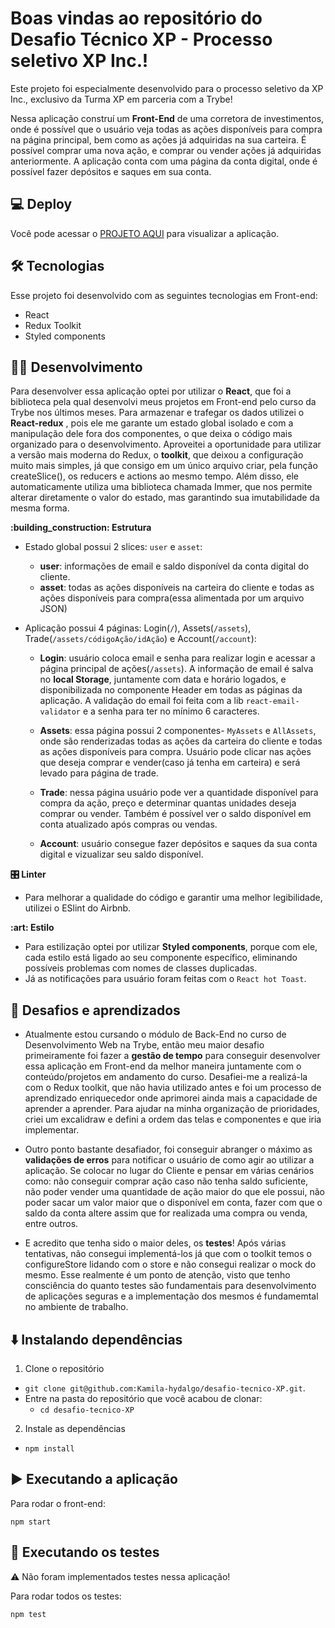 # **Boas vindas ao repositório do Desafio Técnico XP - Processo seletivo XP Inc.!**

Este projeto foi especialmente desenvolvido para o processo seletivo da XP Inc., exclusivo da Turma XP em parceria com a Trybe! 

Nessa aplicação construí um <strong>Front-End</strong> de uma corretora de investimentos, onde é possível que o usuário veja todas as ações disponíveis para compra na página principal, bem como as ações já adquiridas na sua carteira. É possível comprar uma nova ação, e comprar ou vender ações já adquiridas anteriormente. A aplicação conta com uma página da conta digital, onde é possível fazer depósitos e saques em sua conta.


## **:computer: Deploy**

Você pode acessar o [PROJETO AQUI](https://rico-investimentos.vercel.app/) para visualizar a aplicação.

## **:hammer_and_wrench: Tecnologias**

Esse projeto foi desenvolvido com as seguintes tecnologias em Front-end:

- React
- Redux Toolkit
- Styled components

## **:woman_technologist: Desenvolvimento**

Para desenvolver essa aplicação optei por utilizar o <strong>React</strong>, que foi a biblioteca pela qual desenvolvi meus projetos em Front-end pelo curso da Trybe nos últimos meses. Para armazenar e trafegar os dados utilizei o <strong>React-redux</strong> , pois ele me garante um estado global isolado e com a manipulação dele fora dos componentes, o que deixa o código mais organizado para o desenvolvimento. Aproveitei a oportunidade para utilizar a versão mais moderna do Redux, o <strong>toolkit</strong>, que deixou a configuração muito mais simples, já que consigo em um único arquivo criar, pela função createSlice(), os reducers e actions ao mesmo tempo. Além disso, ele automaticamente utiliza uma biblioteca chamada Immer, que nos permite alterar diretamente o valor do estado, mas garantindo sua imutabilidade da mesma forma.

<summary><strong>:building_construction: Estrutura</strong></summary>

- Estado global possui 2 slices: `user` e `asset`:

  - <strong>user</strong>: informações de email e saldo disponível da conta digital do cliente.
  - <strong>asset</strong>: todas as ações disponíveis na carteira do cliente e todas as ações disponíveis para compra(essa alimentada por um arquivo JSON)

- Aplicação possui 4 páginas: Login(`/`), Assets(`/assets`), Trade(`/assets/códigoAção/idAção`) e Account(`/account`):

  - <strong>Login</strong>: usuário coloca email e senha para realizar login e acessar a página principal de ações(`/assets`). A informação de email é salva no <strong>local Storage</strong>, juntamente com data e horário logados, e disponibilizada no componente Header em todas as páginas da aplicação. A validação do email foi feita com a lib `react-email-validator` e a senha para ter no mínimo 6 caracteres. 
  
  - <strong>Assets</strong>: essa página possui 2 componentes- `MyAssets` e `AllAssets`, onde são renderizadas todas as ações da carteira do cliente e todas as ações disponíveis para compra. Usuário pode clicar nas ações que deseja comprar e vender(caso já tenha em carteira) e será levado para página de trade.
  
  - <strong>Trade</strong>: nessa página usuário pode ver a quantidade disponível para compra da ação, preço e determinar quantas unidades deseja comprar ou vender. Também é possível ver o saldo disponível em conta atualizado após compras ou vendas.
  
  - <strong>Account</strong>: usuário consegue fazer depósitos e saques da sua conta digital e vizualizar seu saldo disponível.
  

<summary><strong>🎛 Linter</strong></summary>

 - Para melhorar a qualidade do código e garantir uma melhor legibilidade, utilizei o ESlint do Airbnb.

<summary><strong>:art: Estilo</strong></summary>

 - Para estilização optei por utilizar <strong>Styled components</strong>, porque com ele, cada estilo está ligado ao seu componente específico, eliminando possíveis problemas com nomes de classes duplicadas.
 - Já as notificações para usuário foram feitas com o `React hot Toast`.
 

## **:exploding_head: Desafios e aprendizados**

 - Atualmente estou cursando o módulo de Back-End no curso de Desenvolvimento Web na Trybe, então meu maior desafio primeiramente foi fazer a <strong>gestão de tempo</strong> para conseguir desenvolver essa aplicação em Front-end da melhor maneira juntamente com o conteúdo/projetos em andamento do curso. Desafiei-me a realizá-la com o Redux toolkit, que não havia utilizado antes e foi um processo de aprendizado enriquecedor onde aprimorei ainda mais a capacidade de aprender a aprender. Para ajudar na minha organização de prioridades, criei um excalidraw e defini a ordem das telas e componentes e que iria implementar.
 
 - Outro ponto bastante desafiador, foi conseguir abranger o máximo as <strong>validações de erros</strong> para notificar o usuário de como agir ao utilizar a aplicação. Se colocar no lugar do Cliente e pensar em várias cenários como: não conseguir comprar ação caso não tenha saldo suficiente, não poder vender uma quantidade de ação maior do que ele possui, não poder sacar um valor maior que o disponível em conta, fazer com que o saldo da conta altere assim que for realizada uma compra ou venda, entre outros.
 
 - E acredito que tenha sido o maior deles, os <strong>testes</strong>! Após várias tentativas, não consegui implementá-los já que com o toolkit temos o configureStore lidando com o store e não consegui realizar o mock do mesmo. Esse realmente é um ponto de atenção, visto que tenho consciência do quanto testes são fundamentais para desenvolvimento de aplicações seguras e a implementação dos mesmos é fundamemtal no ambiente de trabalho. 


## **:arrow_down: Instalando dependências**

1. Clone o repositório

  - `git clone git@github.com:Kamila-hydalgo/desafio-tecnico-XP.git`.
  - Entre na pasta do repositório que você acabou de clonar:
    - `cd desafio-tecnico-XP`

  2. Instale as dependências

  - `npm install`

## **:arrow_forward: Executando a aplicação**

Para rodar o front-end:

`npm start`

## **:test_tube: Executando os testes**

:warning: Não foram implementados testes nessa aplicação!

Para rodar todos os testes:

`npm test`
